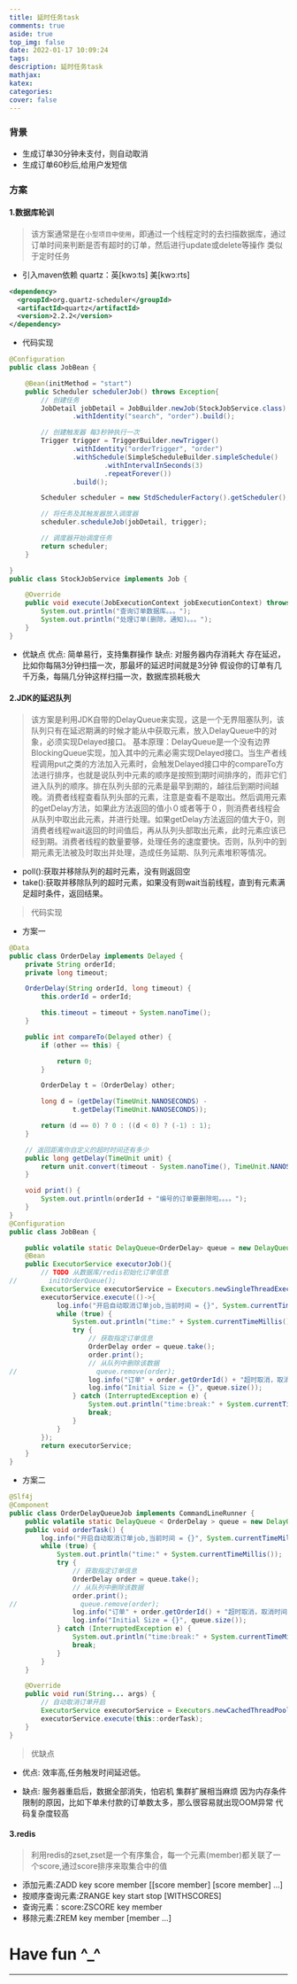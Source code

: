 ```yaml
---
title: 延时任务task
comments: true
aside: true
top_img: false
date: 2022-01-17 10:09:24
tags:
description: 延时任务task
mathjax:
katex:
categories:
cover: false
---
```

### 背景
* 生成订单30分钟未支付，则自动取消
* 生成订单60秒后,给用户发短信

### 方案
#### 1.数据库轮训
> 该方案通常是在`小型项目中使用`，即通过一个线程定时的去扫描数据库，通过订单时间来判断是否有超时的订单，然后进行update或delete等操作
> 类似于定时任务

* 引入maven依赖
quartz：英[kwɔːts] 美[kwɔːrts]
```xml
<dependency>
  <groupId>org.quartz-scheduler</groupId>
  <artifactId>quartz</artifactId>
  <version>2.2.2</version>
</dependency>
```

* 代码实现
```java
@Configuration
public class JobBean {

    @Bean(initMethod = "start")
    public Scheduler schedulerJob() throws Exception{
        // 创建任务
        JobDetail jobDetail = JobBuilder.newJob(StockJobService.class)
                .withIdentity("search", "order").build();

        // 创建触发器 每3秒钟执行一次
        Trigger trigger = TriggerBuilder.newTrigger()
                .withIdentity("orderTrigger", "order")
                .withSchedule(SimpleScheduleBuilder.simpleSchedule()
                        .withIntervalInSeconds(3)
                        .repeatForever())
                .build();

        Scheduler scheduler = new StdSchedulerFactory().getScheduler();

        // 将任务及其触发器放入调度器
        scheduler.scheduleJob(jobDetail, trigger);

        // 调度器开始调度任务
        return scheduler;
    }

}
public class StockJobService implements Job {

    @Override
    public void execute(JobExecutionContext jobExecutionContext) throws JobExecutionException {
        System.out.println("查询订单数据库。。。");
        System.out.println("处理订单(删除，通知)。。。");
    }
}
```

* 优缺点
 优点: 简单易行，支持集群操作
 缺点:
 对服务器内存消耗大
 存在延迟，比如你每隔3分钟扫描一次，那最坏的延迟时间就是3分钟
 假设你的订单有几千万条，每隔几分钟这样扫描一次，数据库损耗极大

#### 2.JDK的延迟队列
> 该方案是利用JDK自带的DelayQueue来实现，这是一个无界阻塞队列，该队列只有在延迟期满的时候才能从中获取元素，放入DelayQueue中的对象，必须实现Delayed接口。
> 基本原理：DelayQueue是一个没有边界BlockingQueue实现，加入其中的元素必需实现Delayed接口。当生产者线程调用put之类的方法加入元素时，会触发Delayed接口中的compareTo方法进行排序，也就是说队列中元素的顺序是按照到期时间排序的，而非它们进入队列的顺序。排在队列头部的元素是最早到期的，越往后到期时间越晚。消费者线程查看队列头部的元素，注意是查看不是取出。然后调用元素的getDelay方法，如果此方法返回的值小０或者等于０，则消费者线程会从队列中取出此元素，并进行处理。如果getDelay方法返回的值大于0，则消费者线程wait返回的时间值后，再从队列头部取出元素，此时元素应该已经到期。消费者线程的数量要够，处理任务的速度要快。否则，队列中的到期元素无法被及时取出并处理，造成任务延期、队列元素堆积等情况。

* poll():获取并移除队列的超时元素，没有则返回空
* take():获取并移除队列的超时元素，如果没有则wait当前线程，直到有元素满足超时条件，返回结果。

> 代码实现

* 方案一

```java
@Data
public class OrderDelay implements Delayed {
    private String orderId;
    private long timeout;

    OrderDelay(String orderId, long timeout) {
        this.orderId = orderId;

        this.timeout = timeout + System.nanoTime();
    }

    public int compareTo(Delayed other) {
        if (other == this) {

            return 0;
        }

        OrderDelay t = (OrderDelay) other;

        long d = (getDelay(TimeUnit.NANOSECONDS) -
                t.getDelay(TimeUnit.NANOSECONDS));

        return (d == 0) ? 0 : ((d < 0) ? (-1) : 1);
    }

    // 返回距离你自定义的超时时间还有多少
    public long getDelay(TimeUnit unit) {
        return unit.convert(timeout - System.nanoTime(), TimeUnit.NANOSECONDS);
    }

    void print() {
        System.out.println(orderId + "编号的订单要删除啦。。。。");
    }
}
@Configuration
public class JobBean {

    public volatile static DelayQueue<OrderDelay> queue = new DelayQueue< OrderDelay >();
    @Bean
    public ExecutorService executorJob(){
        // TODO 从数据库/redis初始化订单信息
//        initOrderQueue();
        ExecutorService executorService = Executors.newSingleThreadExecutor();
        executorService.execute(()->{
            log.info("开启自动取消订单job,当前时间 = {}", System.currentTimeMillis());
            while (true) {
                System.out.println("time:" + System.currentTimeMillis());
                try {
                    // 获取指定订单信息
                    OrderDelay order = queue.take();
                    order.print();
                    // 从队列中删除该数据
//                    queue.remove(order);
                    log.info("订单" + order.getOrderId() + "超时取消，取消时间 = {}", System.currentTimeMillis());
                    log.info("Initial Size = {}", queue.size());
                } catch (InterruptedException e) {
                    System.out.println("time:break:" + System.currentTimeMillis());
                    break;
                }
            }
        });
        return executorService;
    }
}
```

* 方案二

```java
@Slf4j
@Component
public class OrderDelayQueueJob implements CommandLineRunner {
    public volatile static DelayQueue < OrderDelay > queue = new DelayQueue< OrderDelay >();
    public void orderTask() {
        log.info("开启自动取消订单job,当前时间 = {}", System.currentTimeMillis());
        while (true) {
            System.out.println("time:" + System.currentTimeMillis());
            try {
                // 获取指定订单信息
                OrderDelay order = queue.take();
                // 从队列中删除该数据
                order.print();
//                queue.remove(order);
                log.info("订单" + order.getOrderId() + "超时取消，取消时间 = {}", System.currentTimeMillis());
                log.info("Initial Size = {}", queue.size());
            } catch (InterruptedException e) {
                System.out.println("time:break:" + System.currentTimeMillis());
                break;
            }
        }
    }

    @Override
    public void run(String... args) {
        // 自动取消订单开启
        ExecutorService executorService = Executors.newCachedThreadPool();
        executorService.execute(this::orderTask);
    }
}
```

> 优缺点

* 优点:
效率高,任务触发时间延迟低。

* 缺点:
服务器重启后，数据全部消失，怕宕机
集群扩展相当麻烦
因为内存条件限制的原因，比如下单未付款的订单数太多，那么很容易就出现OOM异常
代码复杂度较高

#### 3.redis

> 利用redis的zset,zset是一个有序集合，每一个元素(member)都关联了一个score,通过score排序来取集合中的值

* 添加元素:ZADD key score member [[score member] [score member] …]
* 按顺序查询元素:ZRANGE key start stop [WITHSCORES]
* 查询元素：score:ZSCORE key member
* 移除元素:ZREM key member [member …]



# Have fun ^_^
---
